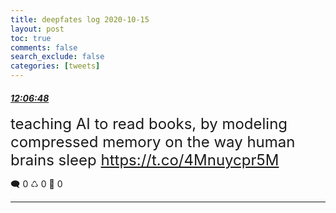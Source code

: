 ```yaml
---
title: deepfates log 2020-10-15
layout: post
toc: true
comments: false
search_exclude: false
categories: [tweets]
---
```



#### <a href = "https://twitter.com/deepfates/status/1316802721064730624">*12:06:48*</a>

<font size="5">teaching AI to read books, by modeling compressed memory on the way human brains sleep   https://t.co/4Mnuycpr5M</font>



🗨️ 0 ♺ 0 🤍  0   

---
    
            


